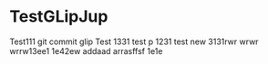 # TestGLipJup
Test111
git commit glip
Test  1331
test p
1231
test new
3131rwr
wrwr
wrrw13ee1
1e42ew
addaad
arrasffsf
1e1e
